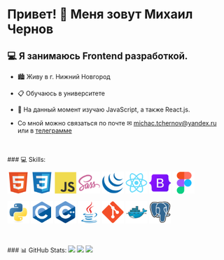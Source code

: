 Привет! 👋 Меня зовут Михаил Чернов
===================================

💻 Я занимаюсь Frontend разработкой.
------------------------------------

* 🏙 Живу в г. Нижний Новгород

* 📋 Обучаюсь в университете

* 🧠 На данный момент изучаю JavaScript, а также React.js.

* Со мной можно связаться по почте ✉ michac.tchernov@yandex.ru или в [телеграмме](https://t.me/Mid1i)
<br />
<br />
### 💻 Skills:
<p align="left">
  <img src="https://github.com/devicons/devicon/blob/master/icons/html5/html5-original.svg" width="50" height="50" />
  <img src="https://github.com/devicons/devicon/blob/master/icons/css3/css3-original.svg" width="50" height="50" />
  <img src="https://github.com/devicons/devicon/blob/master/icons/javascript/javascript-original.svg" width="50" height="50" />
  <img src="https://github.com/devicons/devicon/blob/master/icons/sass/sass-original.svg" width="50" height="50" />
  <img src="https://github.com/devicons/devicon/blob/master/icons/jquery/jquery-original.svg" width="50" height="50" />
  <img src="https://github.com/devicons/devicon/blob/master/icons/react/react-original.svg" width="50" height="50" />
  <img src="https://github.com/devicons/devicon/blob/master/icons/bootstrap/bootstrap-original.svg" width="50" height="50" />
  <img src="https://github.com/devicons/devicon/blob/master/icons/figma/figma-original.svg" width="50" height="50" />
</p>
<p align="left">
  <img src="https://github.com/devicons/devicon/blob/master/icons/python/python-original.svg" width="50" height="50" />
  <img src="https://github.com/devicons/devicon/blob/master/icons/c/c-original.svg" width="50" height="50" />
  <img src="https://github.com/devicons/devicon/blob/master/icons/cplusplus/cplusplus-original.svg" width="50" height="50" />
  <img src="https://github.com/devicons/devicon/blob/master/icons/java/java-original.svg" width="50" height="50" />
  <img src="https://github.com/devicons/devicon/blob/master/icons/git/git-original.svg" width="50" height="50" />
  <img src="https://github.com/devicons/devicon/blob/master/icons/docker/docker-original.svg" width="50" height="50" />
  <img src="https://github.com/devicons/devicon/blob/master/icons/postgresql/postgresql-original.svg" width="50" height="50" />
</p>
<br />
<br />
### 📊 GitHub Stats:
<img src="https://github-readme-stats.vercel.app/api?username=Mid1i&show_icons=true&hide=stars,prs,issues,contribs&title_color=5ed1f0&text_color=ffffff&icon_color=0891b2&bg_color=20232a&hide_border=true&show_icons=true" />
<img src="https://github-readme-streak-stats.herokuapp.com/?user=Mid1i&theme=react&hide_border=true" />
<img src="https://github-readme-stats.vercel.app/api/top-langs/?username=Mid1i&langs_count=5&title_color=5ed1f0&text_color=ffffff&icon_color=0891b2&bg_color=20232a&hide_border=true&locale=en&custom_title=Top%20%Languages" />

